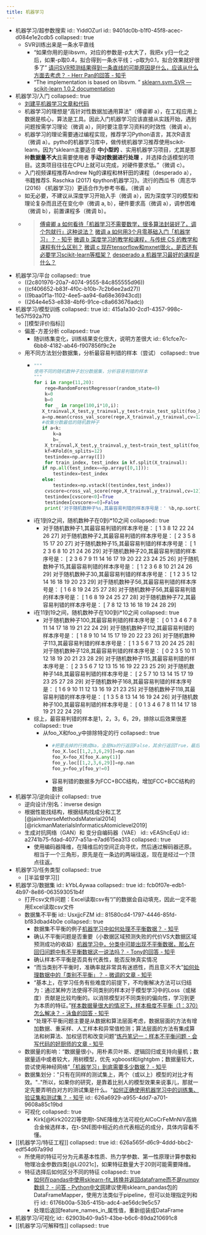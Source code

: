 ```yaml
---
title: 机器学习
---
```


- 机器学习/超参数搜索
  id:: YiddOZurl
  id:: 9401dc0b-b1f0-45f8-acec-d084e1e2cdb5
  collapsed:: true
	- SVR训练出来是一条水平直线
		- “如果你用的是libsvm，对应的参数是-p太大了，我把x y归一化之后，如果-p取0.4，拟合得到一条水平线；-p取为0.1，拟合效果就好很多了” [请问SVR预测结果得到一条直线的可能原因是什么，应该从什么方面去考虑？ - Herr Pan的回答 - 知乎](https://www.zhihu.com/question/46666133/answer/1607072357)
		- “The implementation is based on libsvm. ” [sklearn.svm.SVR — scikit-learn 1.0.2 documentation](https://scikit-learn.org/stable/modules/generated/sklearn.svm.SVR.html#sklearn.svm.SVR)
- 机器学习/入门
  collapsed:: true
	- [刘建平机器学习文章和代码](https://github.com/ljpzzz/machinelearning)
	- 机器学习的理想是“高针对性数据加通用算法”（傅睿卿 a），在工程应用上数据是核心，算法是工具。因此入门机器学习应该直接从实践开始，遇到问题按需学习理论（微调 a），同时要注意学习资料的时效性（微调 a）。
	- 机器学习的理论需要通过编程实现，推荐学习Python语言，其次R语言（微调 a）。pytho的机器学习库中，做传统机器学习推荐使用scikit-learn，因为“sklearn主要适合 **中小型的** 、实用机器学习项目，尤其是那种**数据量不大**且需要使用者 **手动对数据进行处理** ，并选择合适模型的项目。这类项目往往在CPU上就可以完成，对硬件要求低。”（微调 c）。
	- 入门视频课程推荐Andrew Ng的课程和林轩田的课程（desperado a），书籍推荐S. Raschka (2017) 《python机器学习》。流行的西瓜书（周志华 (2016) 《机器学习》）更适合作为参考书看。（微调 a）
	- 如无必要，不建议从深度学习开始入手（微调 a），因为深度学习的模型和理论复杂而且还在变化中（微调 a, b），硬件要求高（微调 a），调参困难（微调 b），前置课程多（微调 b）。
	- > [傅睿卿 a 如何看待「机器学习不需要数学，很多算法封装好了，调个包就行」这种说法？](https://www.zhihu.com/question/60064269/answer/172522358)
	  [微调 a 如何用3个月零基础入门「机器学习」？ - 知乎](https://zhuanlan.zhihu.com/p/29704017)
	  [微调 b 深度学习的教学和课程，与传统 CS 的教学和课程有什么区别？](https://www.zhihu.com/question/63883727/answer/225499427)
	  [微调 c 现在tensorflow和mxnet很火，是否还有必要学习scikit-learn等框架？](https://www.zhihu.com/question/53740695/answer/284428668)
	  [desperado a 机器学习最好的课程是什么？](https://www.zhihu.com/question/37031588/answer/71271829)
- 机器学习/平台
  collapsed:: true
	- ((2c801976-20a7-4074-9555-84c855555d96))
	- ((cf406652-b83f-4f0c-b10b-7c2b6ee2ad27))
	- ((9baa0f1a-1102-4ee5-aa94-6a68e36943cd))
	- ((264e4e53-e838-4bf6-91ce-c8a663676adc))
- 机器学习/模型训练
  collapsed:: true
  id:: 415a1a30-2cd1-4357-998c-1e57f592a7f0
	- [[模型评价指标]]
	- 偏差-方差分析
	  collapsed:: true
		- 随训练集变化，训练结果变化很大，说明方差很大
		  id:: 61cfce7c-6bb8-4182-ab46-f907856f9c2e
	- 用不同方法划分数据集，分析最容易判错的样本（尝试）
	  collapsed:: true
		- ``` python
		  """
		  使用不同的随机数种子划分数据集，分析容易判错的样本
		  """
		  for i in range(11,20):
		      rege=RandomForestRegressor(random_state=0)
		      k=0
		      b=0
		      for _ in range(100,i*10,i):
		     X_trainval,X_test,y_trainval,y_test=train_test_split(foo_X,foo_y,test_size=0.2,random_state=_)
		     a=np.mean(cross_val_score(rege,X_trainval,y_trainval,cv=12))
		     #收集分数最低的随机数种子
		     if a<k:
		         k=a
		         b=_
		      X_trainval,X_test,y_trainval,y_test=train_test_split(foo_X,foo_y,test_size=0.2,random_state=b)
		      kf=KFold(n_splits=12)
		      testindex=np.array([])
		      for train_index, test_index in kf.split(X_trainval):
		     if np.all(test_index==np.array([0,1])):
		         testindex=test_index
		     else:
		         testindex=np.vstack((testindex,test_index))
		      cvscore=cross_val_score(rege,X_trainval,y_trainval,cv=12)
		      testindex[cvscore<0]=True
		      testindex[cvscore>=0]=False
		      print('对于随机数种子%s,其最容易判错的样本序号是：' %b,np.sort(X_trainval[np.array(testindex[testindex>-1],dtype=bool)].index))
		  
		  ```
		- i在1到9之间，随机数种子在0到i*10之间
		  collapsed:: true
			- 对于随机数种子1,其最容易判错的样本序号是： [ 1  3  8 12 22 24 26 27]
			  对于随机数种子2,其最容易判错的样本序号是： [ 2  3  5  8 15 17 20 27]
			  对于随机数种子15,其最容易判错的样本序号是： [ 1  2  3  6  8 10 21 24 26 29]
			  对于随机数种子20,其最容易判错的样本序号是： [ 2  3  6  7  9 11 14 16 17 19 20 22 23 24 25 26]
			  对于随机数种子15,其最容易判错的样本序号是： [ 1  2  3  6  8 10 21 24 26 29]
			  对于随机数种子30,其最容易判错的样本序号是： [ 1  2  3  5 12 14 16 18 19 20 23 29]
			  对于随机数种子56,其最容易判错的样本序号是： [ 1  6  8 19 24 25 27 28]
			  对于随机数种子56,其最容易判错的样本序号是： [ 1  6  8 19 24 25 27 28]
			  对于随机数种子72,其最容易判错的样本序号是： [ 7  8 12 13 16 18 19 24 28 29]
		- i在11到19之间，随机数种子在100到i*10之间
		  collapsed:: true
			- 对于随机数种子100,其最容易判错的样本序号是： [ 0  1  3  4  6  7  8 11 14 17 18 19 21 22 24 29]
			  对于随机数种子112,其最容易判错的样本序号是： [ 1  8  9 10 14 15 17 19 20 22 23 26]
			  对于随机数种子113,其最容易判错的样本序号是： [ 1  3  5  6  7 13 20 24 25 28]
			  对于随机数种子128,其最容易判错的样本序号是： [ 0  2  3  5 10 11 12 18 19 20 21 23 28 29]
			  对于随机数种子115,其最容易判错的样本序号是： [ 2  3  5  6  7 12 13 15 16 19 22 23 25 29]
			  对于随机数种子148,其最容易判错的样本序号是： [ 2  5  7 10 13 14 15 17 19 23 25 27 28 29]
			  对于随机数种子168,其最容易判错的样本序号是： [ 1  6  9 10 11 12 13 16 19 21 23 25]
			  对于随机数种子118,其最容易判错的样本序号是： [ 1  3  5  8 13 14 16 19 24 26]
			  对于随机数种子100,其最容易判错的样本序号是： [ 0  1  3  4  6  7  8 11 14 17 18 19 21 22 24 29]
		- 综上，最容易判错的样本是1，2，3，6，29，排除以后效果很差
		  collapsed:: true
			- 从foo_X和foo_y中排除特定的行
			  collapsed:: true
				- ``` python
				  #把要去掉的行换成Na，全是Na的行返回False，其余行返回True，最后使用索引过滤
				  foo_X.loc[[1,2,3,6,29]]=np.nan
				  foo_X=foo_X[foo_X.any(1)]
				  foo_y.loc[[1,2,3,6,29]]=np.nan
				  foo_y=foo_y[foo_y!=0]
				  
				  ```
				- 容易判错的数据多为FCC+BCC结构，增加FCC+BCC结构的数据
- 机器学习/逆向设计
  collapsed:: true
	- 逆向设计/别名：inverse design
	- 根据性能找结构，根据结构找成分和工艺 [@jainInverseMethodsMaterial2014][@rickmanMaterialsInformaticsAtomiclevel2019]
	- 生成对抗网络（GAN）和 变分自编码器（VAE）
	  id:: vEAShcEqU
	  id:: a2741b75-fdad-4077-a51a-e7ad615ea313
	  collapsed:: true
		- 使用编码器降维，在降维后的空间正向寻优，然后通过解码器还原。相当于一个三角形，原先是在一条边的两端往返，现在是经过一个顶点往返。
- 机器学习/任务类型
  collapsed:: true
	- [[半监督学习]]
- 机器学习/数据集
  id:: kYbL4ywaa
  collapsed:: true
  id:: fcb0f07e-edb1-4b97-8e86-063593051b4f
	- 打开csv文件问题：Excel读取csv有“/”的数据会自动填充，因此一定不能用Excel读取csv文件
	- 数据集不平衡
	  id:: UsxjjcFZM
	  id:: 81580cd4-1797-4446-85fd-bf83dbad4b0e
	  collapsed:: true
		- 数据集不平衡的例子[机器学习中如何处理不平衡数据？ - 知乎](https://zhuanlan.zhihu.com/p/56960799)
		- 确认不平衡问题是否重要（小数据区域预测失败的代价VS大数据区域预测成功的收益）[机器学习中，分类中可能出现不平衡数据，那么在回归问题中有不平衡数据这一说法吗？ - Tony的回答 - 知乎](https://www.zhihu.com/question/356481912/answer/926804612)
		- 确认样本不平衡是否具有代表性，能否反映真实情况
		- “而当类别不平衡时，准确率就非常具有迷惑性，而且意义不大”[如何处理数据中的「类别不平衡」？ - 微调的文章 - 知乎](https://zhuanlan.zhihu.com/p/32940093)
		- “基本上，在学习任务有些难度的前提下，不均衡解决方法可以归结为：通过某种方法使得不同类别的样本对于模型学习中的Loss（或梯度）贡献是比较均衡的。以消除模型对不同类别的偏向性，学习到更为本质的特征。”[样本数据量很大的情况下，样本极度不平衡（1：370）怎么解决？ - 泳鱼的回答 - 知乎](https://www.zhihu.com/question/324187407/answer/2278200010)
		- “处理不平衡问题主要是从数据和算法层面考虑，数据层面的方法有增加数据、重采样、人工样本和异常值检测；算法层面的方法有集成算法和树算法、加权惩罚和改变问题”[炼丹笔记一：样本不平衡问题 - 会写代码的好厨师的文章 - 知乎](https://zhuanlan.zhihu.com/p/56882616)
	- 数据量的影响：“数据量很小，用朴素贝叶斯、逻辑回归或支持向量机；数据量适中或者较大，用树模型，优先 xgboost和lightgbm；数据量较大，尝试使用神经网络”[「机器学习」到底需要多少数据？ - 知乎](https://zhuanlan.zhihu.com/p/34523880)
	- 数据集划分："只有在同样的测试集上，两个（或以上）模型的对比才有效。".."所以，如果你的研究，是靠着比别人的模型效果来说事儿，那就一定先要弄明白对方的测试集是什么。"[如何正确使用机器学习中的训练集、验证集和测试集？ - 知乎](https://zhuanlan.zhihu.com/p/71961236)
	  id:: 626a6929-a955-4dd7-a701-9608a85c19bd
	- 可视化
	  collapsed:: true
		- Kirk[@Kirk2022]等使用t-SNE降维方法可视化AlCoCrFeMnNiV高熵合金候选样本，在t-SNE图中相近的点代表相近的成分，具体内容看不懂。
- [[机器学习/特征工程]]
  collapsed:: true
  id:: 626a565f-d6c9-4ddd-bbc2-edf54d67a99d
	- 所使用的特征可分为元素基本性质、热力学参数、第一性原理计算参数和物理冶金参数四类[@Li2021c]，如果特征数量大于20则可能需要降维。
	- 特征选择后如何区分不同的特征
	  collapsed:: true
		- [如何在pandas中使用sklearn-fit_转换并返回dataframe而不是numpy数组？ - 问答 - Python中文网](https://www.cnpython.com/qa/31782)建议使用sklearn_pandas包的DataFrameMapper，使用方法类似于pipeline，但可以处理指定列和行
		  id:: 6176b00a-53b5-415b-adc4-ae56dc9e5c57
		- 处理后返回feature_names_in_属性值，重新组装成DataFrame
- 机器学习/可视化
  id:: 62903b40-9a51-43be-b6c6-89da210691c8
- [[机器学习/可解释性]]
  collapsed:: true